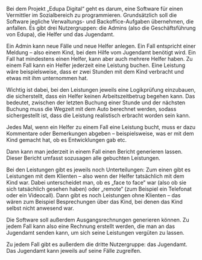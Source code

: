 Bei dem Projekt „Edupa Digital“ geht es darum, eine Software für einen Vermittler im Sozialbereich zu programmieren. Grundsätzlich soll die Software jegliche Verwaltungs- und Backoffice-Aufgaben übernehmen, die anfallen. Es gibt drei Nutzergruppen: die Admins (also die Geschäftsführung von Edupa), die Helfer und das Jugendamt.

Ein Admin kann neue Fälle und neue Helfer anlegen. Ein Fall entspricht einer Meldung – also einem Kind, bei dem Hilfe vom Jugendamt benötigt wird. Ein Fall hat mindestens einen Helfer, kann aber auch mehrere Helfer haben. Zu einem Fall kann ein Helfer jederzeit eine Leistung buchen. Eine Leistung wäre beispielsweise, dass er zwei Stunden mit dem Kind verbracht und etwas mit ihm unternommen hat.

Wichtig ist dabei, bei den Leistungen jeweils eine Logikprüfung einzubauen, die sicherstellt, dass ein Helfer keinen Arbeitszeitbetrug begehen kann. Das bedeutet, zwischen der letzten Buchung einer Stunde und der nächsten Buchung muss die Wegzeit mit dem Auto berechnet werden, sodass sichergestellt ist, dass die Leistung realistisch erbracht worden sein kann.

Jedes Mal, wenn ein Helfer zu einem Fall eine Leistung bucht, muss er dazu Kommentare oder Bemerkungen abgeben – beispielsweise, was er mit dem Kind gemacht hat, ob es Entwicklungen gab etc.

Dann kann man jederzeit in einem Fall einen Bericht generieren lassen. Dieser Bericht umfasst sozusagen alle gebuchten Leistungen.

Bei den Leistungen gibt es jeweils noch Unterteilungen: Zum einen gibt es Leistungen mit dem Klienten – also wenn der Helfer tatsächlich mit dem Kind war. Dabei unterscheidet man, ob es „face to face“ war (also ob sie sich tatsächlich gesehen haben) oder „remote“ (zum Beispiel ein Telefonat oder ein Videocall). Dann gibt es noch Leistungen ohne Klienten – das wären zum Beispiel Besprechungen über das Kind, bei denen das Kind selbst nicht anwesend war.

Die Software soll außerdem Ausgangsrechnungen generieren können. Zu jedem Fall kann also eine Rechnung erstellt werden, die man an das Jugendamt senden kann, um sich seine Leistungen vergüten zu lassen.

Zu jedem Fall gibt es außerdem die dritte Nutzergruppe: das Jugendamt. Das Jugendamt kann jeweils auf seine Fälle zugreifen.